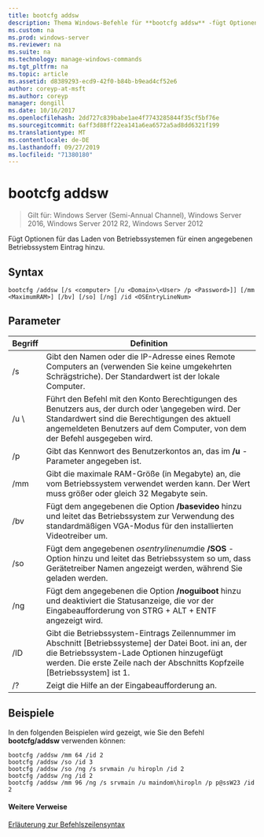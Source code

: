 ```yaml
---
title: bootcfg addsw
description: Thema Windows-Befehle für **bootcfg addsw** -fügt Optionen für das Laden von Betriebssystemen für einen angegebenen Betriebssystem Eintrag hinzu.
ms.custom: na
ms.prod: windows-server
ms.reviewer: na
ms.suite: na
ms.technology: manage-windows-commands
ms.tgt_pltfrm: na
ms.topic: article
ms.assetid: d8389293-ecd9-42f0-b84b-b9ead4cf52e6
author: coreyp-at-msft
ms.author: coreyp
manager: dongill
ms.date: 10/16/2017
ms.openlocfilehash: 2dd727c839babe1ae4f7743285844f35cf5bf76e
ms.sourcegitcommit: 6aff3d88ff22ea141a6ea6572a5ad8dd6321f199
ms.translationtype: MT
ms.contentlocale: de-DE
ms.lasthandoff: 09/27/2019
ms.locfileid: "71380180"
---
```

# <a name="bootcfg-addsw"></a>bootcfg addsw

>Gilt für: Windows Server (Semi-Annual Channel), Windows Server 2016, Windows Server 2012 R2, Windows Server 2012

Fügt Optionen für das Laden von Betriebssystemen für einen angegebenen Betriebssystem Eintrag hinzu.

## <a name="syntax"></a>Syntax
```
bootcfg /addsw [/s <computer> [/u <Domain>\<User> /p <Password>]] [/mm <MaximumRAM>] [/bv] [/so] [/ng] /id <OSEntryLineNum>
```
## <a name="parameters"></a>Parameter

|         Begriff         |                                                                                                            Definition                                                                                                            |
|----------------------|----------------------------------------------------------------------------------------------------------------------------------------------------------------------------------------------------------------------------------|
|    /s <computer>     |                                                        Gibt den Namen oder die IP-Adresse eines Remote Computers an (verwenden Sie keine umgekehrten Schrägstriche). Der Standardwert ist der lokale Computer.                                                        |
| /u <Domain>\\<User>  |               Führt den Befehl mit den Konto Berechtigungen des Benutzers aus, der durch <User> oder <Domain>\\<User>angegeben wird. Der Standardwert sind die Berechtigungen des aktuell angemeldeten Benutzers auf dem Computer, von dem der Befehl ausgegeben wird.               |
|    /p <Password>     |                                                                      Gibt das Kennwort des Benutzerkontos an, das im **/u** -Parameter angegeben ist.                                                                       |
|   /mm <MaximumRAM>   |                                          Gibt die maximale RAM-Größe (in Megabyte) an, die vom Betriebssystem verwendet werden kann. Der Wert muss größer oder gleich 32 Megabyte sein.                                          |
|         /bv          |                                    Fügt dem angegebenen <OSEntryLineNum>die Option **/basevideo** hinzu und leitet das Betriebssystem zur Verwendung des standardmäßigen VGA-Modus für den installierten Videotreiber um.                                     |
|         /so          |                                      Fügt dem angegebenen *osentrylinenum*die **/SOS** -Option hinzu und leitet das Betriebssystem so um, dass Gerätetreiber Namen angezeigt werden, während Sie geladen werden.                                      |
|         /ng          |                                         Fügt dem angegebenen <OSEntryLineNum>die Option **/noguiboot** hinzu und deaktiviert die Statusanzeige, die vor der Eingabeaufforderung von STRG + ALT + ENTF angezeigt wird.                                          |
| /ID <OSEntryLineNum> | Gibt die Betriebssystem-Eintrags Zeilennummer im Abschnitt [Betriebssysteme] der Datei Boot. ini an, der die Betriebssystem-Lade Optionen hinzugefügt werden. Die erste Zeile nach der Abschnitts Kopfzeile [Betriebssystem] ist 1. |
|          /?          |                                                                                               Zeigt die Hilfe an der Eingabeaufforderung an.                                                                                               |

## <a name="BKMK_examples"></a>Beispiele
In den folgenden Beispielen wird gezeigt, wie Sie den Befehl **bootcfg/addsw** verwenden können:
```
bootcfg /addsw /mm 64 /id 2 
bootcfg /addsw /so /id 3 
bootcfg /addsw /so /ng /s srvmain /u hiropln /id 2 
bootcfg /addsw /ng /id 2 
bootcfg /addsw /mm 96 /ng /s srvmain /u maindom\hiropln /p p@ssW23 /id 2
```
#### <a name="additional-references"></a>Weitere Verweise
[Erläuterung zur Befehlszeilensyntax](command-line-syntax-key.md)
